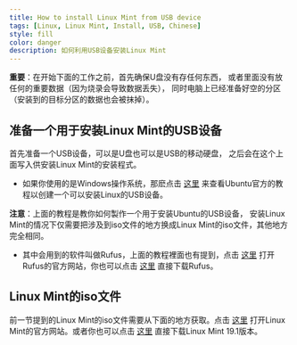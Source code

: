 ```yaml
---
title: How to install Linux Mint from USB device
tags: [Linux, Linux Mint, Install, USB, Chinese]
style: fill
color: danger
description: 如何利用USB设备安装Linux Mint
---
```


<link rel="stylesheet" href="https://ss1.xrea.com/xin.g2.xrea.com/content/blog_style/chinese-font.css">

**重要**：在开始下面的工作之前，首先确保U盘没有存任何东西，
或者里面没有放任何的重要数据（因为烧录会导致数据丢失），
同时电脑上已经准备好空的分区（安装到的目标分区的数据也会被抹掉）。

## 准备一个用于安装Linux Mint的USB设备

首先准备一个USB设备，可以是U盘也可以是USB的移动硬盘，
之后会在这个上面写入供安装Linux Mint的安装程式。

* 如果你使用的是Windows操作系统，那麽点击
[这里](https://tutorials.ubuntu.com/tutorial/tutorial-create-a-usb-stick-on-windows#0)
来查看Ubuntu官方的教程以创建一个可以安装Linux的USB设备。

**注意**：上面的教程是教你如何製作一个用于安装Ubuntu的USB设备，
安装Linux Mint的情况下仅需要把涉及到iso文件的地方换成Linux Mint的iso文件，其他地方完全相同。

* 其中会用到的软件叫做Rufus，上面的教程裡面也有提到，点击
[这里](https://rufus.akeo.ie/)
打开Rufus的官方网站，你也可以点击
[这里](https://github.com/pbatard/rufus/releases/download/v3.5/rufus-3.5.exe)
直接下载Rufus。

## Linux Mint的iso文件

前一节提到的Linux Mint的iso文件需要从下面的地方获取。点击
[这里](https://linuxmint.com/)
打开Linux Mint的官方网站。或者你也可以点击
[这里](http://mirrors.evowise.com/linuxmint/stable/19.1/linuxmint-19.1-cinnamon-64bit.iso)
直接下载Linux Mint 19.1版本。
